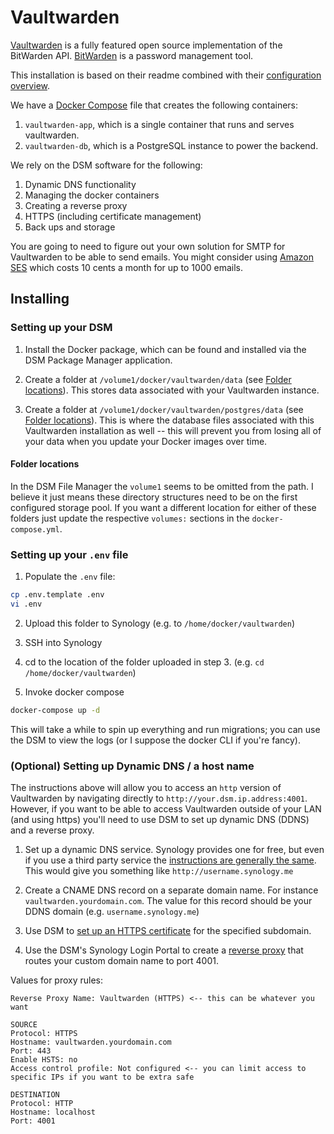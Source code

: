 # Vaultwarden
[Vaultwarden](https://github.com/dani-garcia/vaultwarden) is a fully featured open source implementation of the BitWarden API. [BitWarden](https://bitwarden.com) is a password management tool.

This installation is based on their readme combined with their [configuration overview](https://github.com/dani-garcia/vaultwarden/wiki/Configuration-overview).

We have a [Docker Compose](./docker-compose.yml) file that creates the following containers:

1. `vaultwarden-app`, which is a single container that runs and serves vaultwarden.
2. `vaultwarden-db`, which is a PostgreSQL instance to power the backend.

We rely on the DSM software for the following:

1. Dynamic DNS functionality
2. Managing the docker containers
3. Creating a reverse proxy
4. HTTPS (including certificate management)
5. Back ups and storage

You are going to need to figure out your own solution for SMTP for Vaultwarden to be able to send emails.
You might consider using [Amazon SES](https://aws.amazon.com/ses/) which costs 10 cents a month for up to 1000 emails.

## Installing

### Setting up your DSM
1. Install the Docker package, which can be found and installed via the DSM Package Manager application.

2. Create a folder at `/volume1/docker/vaultwarden/data` (see [Folder locations](####folder-locations)). This stores data associated with your Vaultwarden instance.

3. Create a folder at `/volume1/docker/vaultwarden/postgres/data` (see [Folder locations](####folder-locations)).  This is where the database files associated with this Vaultwarden installation as well -- this will prevent you from losing all of your data when you update your Docker images over time.

#### Folder locations

In the DSM File Manager the `volume1` seems to be omitted from the path.  I believe it just means these directory structures need to be on the first configured storage pool.  If you want a different location for either of these folders just update the respective `volumes:` sections in the `docker-compose.yml`.

### Setting up your `.env` file

1. Populate the `.env` file:

```bash
cp .env.template .env
vi .env
```

2. Upload this folder to Synology (e.g. to `/home/docker/vaultwarden`)

3. SSH into Synology

4. cd to the location of the folder uploaded in step 3. (e.g. `cd /home/docker/vaultwarden`)

5. Invoke docker compose

```bash
docker-compose up -d
```

This will take a while to spin up everything and run migrations; you can use the DSM to view the logs (or I suppose the docker CLI if you're fancy).

### (Optional) Setting up Dynamic DNS / a host name
The instructions above will allow you to access an `http` version of Vaultwarden by navigating directly to `http://your.dsm.ip.address:4001`.  However, if you want to be able to access Vaultwarden outside of your LAN (and using https) you'll need to use DSM to set up dynamic DNS (DDNS) and a reverse proxy.

1. Set up a dynamic DNS service.  Synology provides one for free, but even if you use a third party service the [instructions are generally the same](https://kb.synology.com/en-us/DSM/help/DSM/AdminCenter/connection_ddns).  This would give you something like `http://username.synology.me`

3. Create a CNAME DNS record on a separate domain name.  For instance `vaultwarden.yourdomain.com`.  The value for this record should be your DDNS domain (e.g. `username.synology.me`)

4. Use DSM to [set up an HTTPS certificate](https://kb.synology.com/en-nz/DSM/help/DSM/AdminCenter/connection_certificate) for the specified subdomain.

5. Use the DSM's Synology Login Portal to create a [reverse proxy](https://kb.synology.com/en-ca/DSM/help/DSM/AdminCenter/system_login_portal_advanced) that routes your custom domain name to port 4001.

Values for proxy rules:

```
Reverse Proxy Name: Vaultwarden (HTTPS) <-- this can be whatever you want

SOURCE
Protocol: HTTPS
Hostname: vaultwarden.yourdomain.com
Port: 443
Enable HSTS: no
Access control profile: Not configured <-- you can limit access to specific IPs if you want to be extra safe

DESTINATION
Protocol: HTTP
Hostname: localhost
Port: 4001
```

